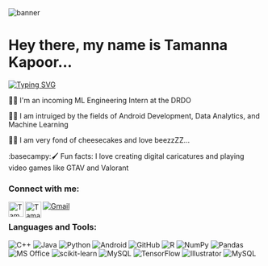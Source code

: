 <img alt="banner" src='https://media-exp1.licdn.com/dms/image/C4D16AQFv8ZBzKXuZgA/profile-displaybackgroundimage-shrink_350_1400/0/1647369627211?e=1652918400&v=beta&t=7_S2XjPa0mfrcBSDkFcQic8OsEWSOgEVKmsuYK-sNzY'/>

# Hey there, my name is Tamanna Kapoor... 

[![Typing SVG](https://readme-typing-svg.herokuapp.com?color=%ff7daf&size=18&vCenter=true&width=400&height=14&lines=a.k.a+tamununaaa+or+perhaps+cheeesecake)][portfolio] 




👩🚀 I'm an incoming ML Engineering Intern at the DRDO 

📱🧠 I am intruiged by the fields of Android Development, Data Analytics, and Machine Learning

🍰🐝 I am very fond of cheesecakes and love beezzZZ... 

:basecampy:🖌️ Fun facts: I love creating digital caricatures and playing video games like GTAV and Valorant

### Connect with me:
[<img align="left" alt="Tamanna's LinkedIn" width="30px" href="https://www.linkedin.com/in/tamannakapoor/" src="https://cdn-icons-png.flaticon.com/512/174/174857.png" />][linkedin]
[<img align="left" alt="Tamanna's Instagram" width="32px" src="https://upload.wikimedia.org/wikipedia/commons/thumb/e/e7/Instagram_logo_2016.svg/768px-Instagram_logo_2016.svg.png" />][instagram]
[![Gmail](https://img.shields.io/badge/Gmail-D14836?style=for-the-badge&logo=gmail&logoColor=white)](mailto:tamannakapoor144@gmail.com)


### Languages and Tools:
![C++](https://img.shields.io/badge/c++-%2300599C.svg?style=for-the-badge&logo=c%2B%2B&logoColor=white)
![Java](https://img.shields.io/badge/java-%23ED8B00.svg?style=for-the-badge&logo=java&logoColor=white)
![Python](https://img.shields.io/badge/python-3670A0?style=for-the-badge&logo=python&logoColor=ffdd54)
![Android](https://img.shields.io/badge/Android-3DDC84?style=for-the-badge&logo=android&logoColor=white)
![GitHub](https://img.shields.io/badge/github-%23121011.svg?style=for-the-badge&logo=github&logoColor=white)
![R](https://img.shields.io/badge/R-276DC3?style=for-the-badge&logo=r&logoColor=white)
![NumPy](https://img.shields.io/badge/numpy-%23013243.svg?style=for-the-badge&logo=numpy&logoColor=white)
![Pandas](https://img.shields.io/badge/pandas-%23150458.svg?style=for-the-badge&logo=pandas&logoColor=white)
![MS Office](https://img.shields.io/badge/Microsoft_Office-D83B01?style=for-the-badge&logo=microsoft-office&logoColor=white)
![scikit-learn](https://img.shields.io/badge/scikit--learn-%23F7931E.svg?style=for-the-badge&logo=scikit-learn&logoColor=white)
![MySQL](https://img.shields.io/badge/mysql-%2300f.svg?style=for-the-badge&logo=mysql&logoColor=white)
![TensorFlow](https://img.shields.io/badge/TensorFlow-%23FF6F00.svg?style=for-the-badge&logo=TensorFlow&logoColor=white)
![Illustrator](https://aleen42.github.io/badges/src/illustrator.svg)
![MySQL](https://img.shields.io/badge/MySQL-00000F?style=for-the-badge&logo=mysql&logoColor=white)




[instagram]: https://www.instagram.com/tamununaaa/
[linkedin]: https://www.linkedin.com/in/tamannakapoor/
[portfolio]: https://www.canva.com/design/DAE7E-rPkVw/bepDZCJP8Dwqewwj-y9Oow/view?utm_content=DAE7E-rPkVw&utm_campaign=designshare&utm_medium=link&utm_source=publishpresent
